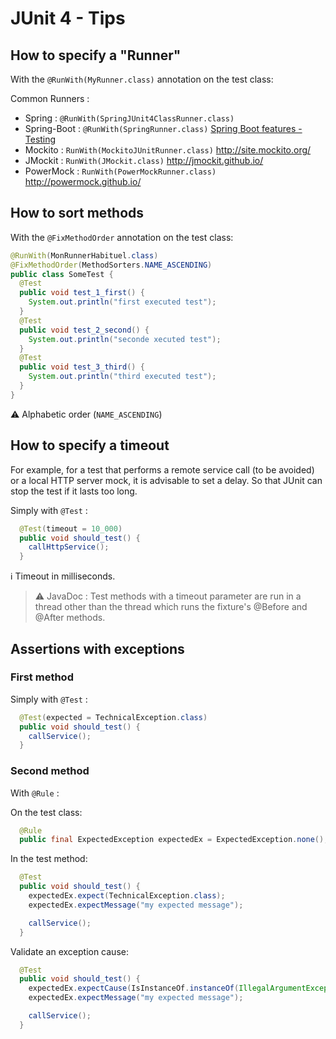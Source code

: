 # JUnit 4 - Tips

## How to specify a "Runner"

With the `@RunWith(MyRunner.class)` annotation on the test class:

Common Runners :

* Spring : `@RunWith(SpringJUnit4ClassRunner.class)`
* Spring-Boot : `@RunWith(SpringRunner.class)` [Spring Boot features - Testing](https://docs.spring.io/spring-boot/docs/current/reference/html/boot-features-testing.html)
* Mockito : `RunWith(MockitoJUnitRunner.class)` <http://site.mockito.org/>
* JMockit : `RunWith(JMockit.class)` <http://jmockit.github.io/>
* PowerMock : `RunWith(PowerMockRunner.class)` <http://powermock.github.io/>

## How to sort methods

With the `@FixMethodOrder` annotation on the test class:

```java
@RunWith(MonRunnerHabituel.class)
@FixMethodOrder(MethodSorters.NAME_ASCENDING)
public class SomeTest {
  @Test
  public void test_1_first() {
    System.out.println("first executed test");
  }
  @Test
  public void test_2_second() {
    System.out.println("seconde xecuted test");
  }
  @Test
  public void test_3_third() {
    System.out.println("third executed test");
  }
}
```

:warning: Alphabetic order (`NAME_ASCENDING`)

## How to specify a timeout

For example, for a test that performs a remote service call (to be avoided) or a local HTTP server mock, it is advisable to set a delay.
So that JUnit can stop the test if it lasts too long.

Simply with `@Test` :

```java
  @Test(timeout = 10_000)
  public void should_test() {
    callHttpService();
  }
```

:information_source: Timeout in milliseconds.

> :warning: JavaDoc : Test methods with a timeout parameter are run in a thread other than the thread which runs the fixture's @Before and @After methods.

## Assertions with exceptions

### First method

Simply with `@Test` :

```java
  @Test(expected = TechnicalException.class)
  public void should_test() {
    callService();
  }
```

### Second method

With `@Rule` :

On the test class:

```java
  @Rule
  public final ExpectedException expectedEx = ExpectedException.none();
```

In the test method:

```java
  @Test
  public void should_test() {
    expectedEx.expect(TechnicalException.class);
    expectedEx.expectMessage("my expected message");

    callService();
  }
```

Validate an exception cause:

```java
  @Test
  public void should_test() {
    expectedEx.expectCause(IsInstanceOf.instanceOf(IllegalArgumentException.class));
    expectedEx.expectMessage("my expected message");

    callService();
  }
```

